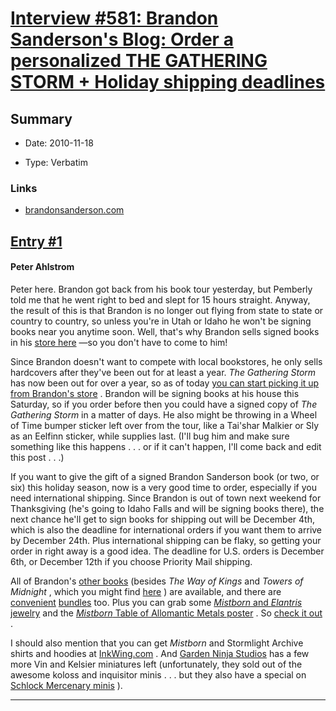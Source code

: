 # [Interview #581: Brandon Sanderson's Blog: Order a personalized THE GATHERING STORM + Holiday shipping deadlines](https://www.theoryland.com/intvmain.php?i=581)

## Summary

- Date: 2010-11-18

- Type: Verbatim

### Links

- [brandonsanderson.com](http://www.brandonsanderson.com/blog/936/Order-a-personalized-THE-GATHERING-STORM--Holiday-shipping-deadlines)


## [Entry #1](./t-581/1)

#### Peter Ahlstrom

Peter here. Brandon got back from his book tour yesterday, but Pemberly told me that he went right to bed and slept for 15 hours straight. Anyway, the result of this is that Brandon is no longer out flying from state to state or country to country, so unless you're in Utah or Idaho he won't be signing books near you anytime soon. Well, that's why Brandon sells signed books in his
[store here](http://brandonsanderson.com/store)
—so you don't have to come to him!

Since Brandon doesn't want to compete with local bookstores, he only sells hardcovers after they've been out for at least a year.
*The Gathering Storm*
has now been out for over a year, so as of today
[you can start picking it up from Brandon's store](http://brandonsanderson.com/store/item/47/Signed-The-Gathering-Storm%E2%80%94Hardcover)
. Brandon will be signing books at his house this Saturday, so if you order before then you could have a signed copy of
*The Gathering Storm*
in a matter of days. He also might be throwing in a Wheel of Time bumper sticker left over from the tour, like a Tai'shar Malkier or Sly as an Eelfinn sticker, while supplies last. (I'll bug him and make sure something like this happens . . . or if it can't happen, I'll come back and edit this post . . .)

If you want to give the gift of a signed Brandon Sanderson book (or two, or six) this holiday season, now is a very good time to order, especially if you need international shipping. Since Brandon is out of town next weekend for Thanksgiving (he's going to Idaho Falls and will be signing books there), the next chance he'll get to sign books for shipping out will be December 4th, which is also the deadline for international orders if you want them to arrive by December 24th. Plus international shipping can be flaky, so getting your order in right away is a good idea. The deadline for U.S. orders is December 6th, or December 12th if you choose Priority Mail shipping.

All of Brandon's
[other books](http://brandonsanderson.com/store/1/Signed-Hardbacks-and-Bookplates)
(besides
*The Way of Kings*
and
*Towers of Midnight*
, which you might find
[here](http://brandonsanderson.com/article/58/Where-to-Buy-Signed-Hardcovers)
) are available, and there are
[convenient](http://brandonsanderson.com/store/item/42/Signed-Mistborn-Trilogy-Bundle-andmdash-Hardcover)
[bundles](http://brandonsanderson.com/store/item/46/Signed-ElantrisMistborn-TrilogyWarbreaker-Hardcovers-5-Pack)
too. Plus you can grab some
[*Mistborn*
and
*Elantris*
jewelry](http://brandonsanderson.com/store/4/Jewelry)
and the
[*Mistborn*
Table of Allomantic Metals poster](http://brandonsanderson.com/store/item/39/Table-of-Allomantic-Metals)
. So
[check it out](http://brandonsanderson.com/store)
.

I should also mention that you can get
*Mistborn*
and Stormlight Archive shirts and hoodies at
[InkWing.com](http://store.inkwing.com/)
. And
[Garden Ninja Studios](http://www.gardenninja.com/shop/products-page/?category=5)
has a few more Vin and Kelsier miniatures left (unfortunately, they sold out of the awesome koloss and inquisitor minis . . . but they also have a special on
[Schlock Mercenary minis](http://www.gardenninja.com/shop/products-page/?category=9)
).


---

